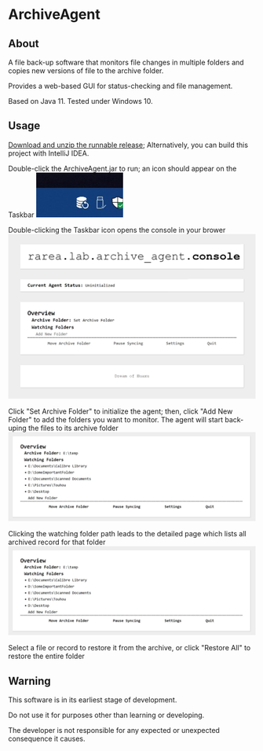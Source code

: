 # ArchiveAgent
## About
A file back-up software that monitors file changes in multiple folders and copies new versions of file to the archive folder.

Provides a web-based GUI for status-checking and file management. 

Based on Java 11. Tested under Windows 10.

## Usage
[Download and unzip the runnable release](https://github.com/Yaindrop/ArchiveAgent/releases); Alternatively, you can build this project with IntelliJ IDEA.

Double-click the ArchiveAgent.jar to run; an icon should appear on the Taskbar
![Icon](https://raw.githubusercontent.com/Yaindrop/ArchiveAgent/master/docs/img/1.jpg "Icon")

Double-clicking the Taskbar icon opens the console in your brower
![console](https://raw.githubusercontent.com/Yaindrop/ArchiveAgent/master/docs/img/2.jpg "console")

Click "Set Archive Folder" to initialize the agent; then, click "Add New Folder" to add the folders you want to monitor. The agent will start back-uping the files to its archive folder
![After Add](https://raw.githubusercontent.com/Yaindrop/ArchiveAgent/master/docs/img/3.jpg "After Add")

Clicking the watching folder path leads to the detailed page which lists all archived record for that folder
![Details](https://raw.githubusercontent.com/Yaindrop/ArchiveAgent/master/docs/img/3.jpg "Details")

Select a file or record to restore it from the archive, or click "Restore All" to restore the entire folder

## Warning
This software is in its earliest stage of development.

Do not use it for purposes other than learning or developing.

The developer is not responsible for any expected or unexpected consequence it causes.
